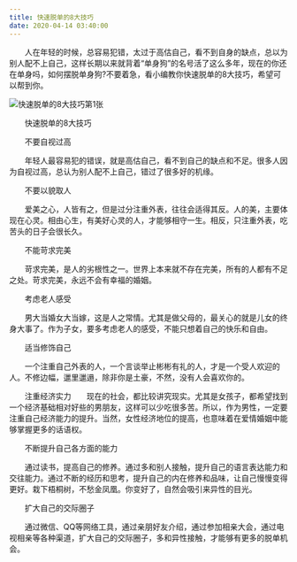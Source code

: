 ```yaml
---
title: 快速脱单的8大技巧
date: 2020-04-14 03:40:00
---
```




　　人在年轻的时候，总容易犯错，太过于高估自己，看不到自身的缺点，总以为别人配不上自己，这样长期以来就背着“单身狗”的名号活了这么多年，现在的你还在单身吗，如何摆脱单身狗?不要着急，看小编教你快速脱单的8大技巧，希望可以帮到你。

![快速脱单的8大技巧第1张](/img/bb8b52ff01926db229a7f6386fe27d74.jpg)

　　快速脱单的8大技巧

　　不要自视过高

　　年轻人最容易犯的错误，就是高估自己，看不到自己的缺点和不足。很多人因为自视过高，总认为别人配不上自己，错过了很多好的机缘。

　　不要以貌取人

　　爱美之心，人皆有之，但是过分注重外表，往往会适得其反。人的美，主要体现在心灵。相由心生，有美好心灵的人，才能够相守一生。相反，只注重外表，吃苦头的日子会很长久。

　　不能苛求完美

　　苛求完美，是人的劣根性之一。世界上本来就不存在完美，所有的人都有不足之处。苛求完美，永远不会有幸福的婚姻。

　　考虑老人感受

　　男大当婚女大当嫁，这是人之常情。尤其是做父母的，最关心的就是儿女的终身大事了。作为子女，要多考虑老人的感受，不能只想着自己的快乐和自由。

　　适当修饰自己

　　一个注重自己外表的人，一个言谈举止彬彬有礼的人，才是一个受人欢迎的人。不修边幅，邋里邋遢，除非你是土豪，不然，没有人会喜欢你的。

　　注重经济实力　　现在的社会，都比较讲究现实。尤其是女孩子，都希望找到一个经济基础相对好些的男朋友，这样可以少吃很多苦。所以，作为男性，一定要注重自己经济能力的提升。当然，女性经济地位的提高，也意味着在爱情婚姻中能够掌握更多的话语权。

　　不断提升自己各方面的能力

　　通过读书，提高自己的修养。通过多和别人接触，提升自己的语言表达能力和交往能力。通过不断的经历和思考，提升自己的内在修养和品味，让自己慢慢变得更好。栽下梧桐树，不愁金凤凰。你变好了，自然会吸引来异性的目光。

　　扩大自己的交际圈子

　　通过微信、QQ等网络工具，通过亲朋好友介绍，通过参加相亲大会，通过电视相亲等各种渠道，扩大自己的交际圈子，多和异性接触，才能够有更多的脱单机会。